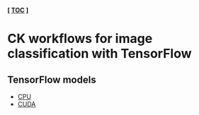 ﻿**[ [TOC](../README.md) ]**

# CK workflows for image classification with TensorFlow

## TensorFlow models

* [CPU](https://github.com/octoml/mlops/tree/main/program/mlperf-inference-bench-image-classification-tensorflow-cpu)
* [CUDA](https://github.com/octoml/mlops/tree/main/program/mlperf-inference-bench-image-classification-tensorflow-gpu)